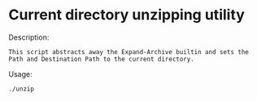 # Current directory unzipping utility

Description:

    This script abstracts away the Expand-Archive builtin and sets the Path and Destination Path to the current directory.

Usage:

    ./unzip